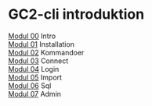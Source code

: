 # GC2-cli introduktion

[Modul 00](00-Intro) Intro   
[Modul 01](01-Installation) Installation   
[Modul 02](02-Kommandoer) Kommandoer   
[Modul 03](03-Connect) Connect     
[Modul 04](04-Login) Login   
[Modul 05](05-Import) Import     
[Modul 06](06-Sql) Sql   
[Modul 07](07-Admin) Admin   


